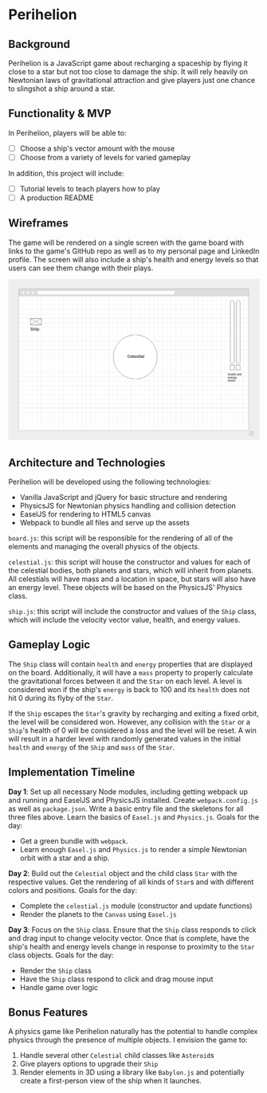 # Perihelion

## Background

Perihelion is a JavaScript game about recharging a spaceship by flying it close to a star but not too close to damage the ship. It will rely heavily on Newtonian laws of gravitational attraction and give players just one chance to slingshot a ship around a star.

## Functionality & MVP

In Perihelion, players will be able to:

- [ ] Choose a ship's vector amount with the mouse
- [ ] Choose from a variety of levels for varied gameplay

In addition, this project will include:

- [ ] Tutorial levels to teach players how to play
- [ ] A production README

## Wireframes

The game will be rendered on a single screen with the game board with links to the game's GitHub repo as well as to my personal page and LinkedIn profile. The screen will also include a ship's health and energy levels so that users can see them change with their plays.

![alt text](https://raw.githubusercontent.com/christiancho/perihelion/master/docs/wireframes/main.jpg "Main Wireframe")

## Architecture and Technologies

Perihelion will be developed using the following technologies:

- Vanilla JavaScript and jQuery for basic structure and rendering
- PhysicsJS for Newtonian physics handling and collision detection
- EaselJS for rendering to HTML5 canvas
- Webpack to bundle all files and serve up the assets

`board.js`: this script will be responsible for the rendering of all of the elements and managing the overall physics of the objects.

`celestial.js`: this script will house the constructor and values for each of the celestial bodies, both planets and stars, which will inherit from planets. All celestials will have mass and a location in space, but stars will also have an energy level. These objects will be based on the PhysicsJS' Physics class.

`ship.js`: this script will include the constructor and values of the `Ship` class, which will include the velocity vector value, health, and energy values.

## Gameplay Logic

The `Ship` class will contain `health` and `energy` properties that are displayed on the board. Additionally, it will have a `mass` property to properly calculate the gravitational forces between it and the `Star` on each level. A level is considered won if the ship's `energy` is back to 100 and its `health` does not hit 0 during its flyby of the `Star`.

If the `Ship` escapes the `Star`'s gravity by recharging and exiting a fixed orbit, the level will be considered won. However, any collision with the `Star` or a `Ship`'s health of 0 will be considered a loss and the level will be reset. A win will result in a harder level with randomly generated values in the initial `health` and `energy` of the `Ship` and `mass` of the `Star`.

## Implementation Timeline

**Day 1**: Set up all necessary Node modules, including getting webpack up and running and EaselJS and PhysicsJS installed. Create `webpack.config.js` as well as `package.json`. Write a basic entry file and the skeletons for all three files above. Learn the basics of `Easel.js` and `Physics.js`. Goals for the day:
- Get a green bundle with `webpack`.
- Learn enough `Easel.js` and `Physics.js` to render a simple Newtonian orbit with a star and a ship.

**Day 2**: Build out the `Celestial` object and the child class `Star` with the respective values. Get the rendering of all kinds of `Star`s and with different colors and positions. Goals for the day:
- Complete the `celestial.js` module (constructor and update functions)
- Render the planets to the `Canvas` using `Easel.js`

**Day 3**: Focus on the `Ship` class. Ensure that the `Ship` class responds to click and drag input to change velocity vector. Once that is complete, have the ship's health and energy levels change in response to proximity to the `Star` class objects. Goals for the day:
- Render the `Ship` class
- Have the `Ship` class respond to click and drag mouse input
- Handle game over logic

## Bonus Features

A physics game like Perihelion naturally has the potential to handle complex physics through the presence of multiple objects. I envision the game to:
1. Handle several other `Celestial` child classes like `Asteroid`s
2. Give players options to upgrade their `Ship`
3. Render elements in 3D using a library like `Babylon.js` and potentially create a first-person view of the ship when it launches.
